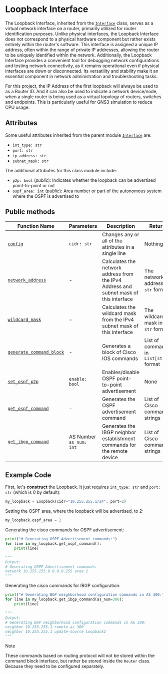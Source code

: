 # Loopback Interface

The Loopback Interface, inherited from the [`Interface`](..) class, serves as a virtual network interface on a router, 
primarily utilized for router identification purposes. Unlike physical interfaces, the Loopback Interface does 
not correspond to a physical hardware component but rather exists entirely within the router's software. This 
interface is assigned a unique IP address, often within the range of private IP addresses, allowing the router 
to be uniquely identified within the network. Additionally, the Loopback Interface provides a convenient tool 
for debugging network configurations and testing network connectivity, as it remains operational even if physical 
interfaces are down or disconnected. Its versatility and stability make it an essential component in network 
administration and troubleshooting tasks.

For this project, the IP Address of the first loopback will always be used to as a Router ID. And it can also be used to 
indicate a network device/node, when a single router is being used as a virtual topology of routers, switches 
and endpoints. This is particularly useful for GNS3 simulation to reduce CPU usage.

## Attributes

Some useful attributes inherited from the parent module [`Interface`](..) are:
* `int_type: str`
* `port: str`
* `ip_address: str`
* `subnet_mask: str`

The additional attributes for this class module include:
* `p2p: bool` (*public*): Indicates whether the loopback can be advertised point-to-point or not
* `ospf_area: int` (*public*): Area number or part of the autonomous system where the OSPF is advertised to

## Public methods
| Function Name                                                                  | Parameters              | Description                                                                            | Return                                 |
|--------------------------------------------------------------------------------|-------------------------|----------------------------------------------------------------------------------------|----------------------------------------|
| [`config`](../interfaces/interface.py#Lconfig)                                 | `cidr: str`             | Changes any or all of the attributes in a single line                                  | Nothing                                |
| [`network_address`](../interfaces/interface.py#Lnetwork_address)               | -                       | Calculates the network address from the IPv4 Address and subnet mask of this interface | The network address in `str` format    |
| [`wildcard_mask`](../interfaces/interface.py#Lwildcard_mask)                   | -                       | Calculates the wildcard mask from the IPv4 subnet mask of this interface               | The wildcard mask in `str` format      |
| [`generate_command_block`](../interfaces/interface.py#Lgenerate_command_block) | -                       | Generates a block of Cisco IOS commands                                                | List of commands in `List[str]` format |
| [`set_ospf_p2p`](./loopback.py)                                                | `enable: bool`          | Enables/disable OSPF point-to-point advertisement                                      | None                                   |
| [`get_ospf_command`](./loopback.py)                                            | -                       | Generates the OSPF advertisement command                                               | List of Cisco command strings          |
| [`get_ibgp_command`](./loopback.py)                                            | AS Number `as_num: int` | Generates the IBGP neighbor establishment commands for the remote device               | List of Cisco command strings          |

## Example Code
First, let's **construct** the Loopback. It just requires `int_type: str` and `port: str` (which is 0 by default):
```python
my_loopback = Loopback(cidr="10.255.255.1/24", port=2)
```

Setting the OSPF area, where the loopback will be advertised, to 2:
```python
my_loopback.ospf_area = 2
```

Generating the cisco commands for OSPF advertisement:
```python
print("# Generating OSPF Advertisement commands:")
for line in my_loopback.get_ospf_command():
    print(line)

"""
Output:
# Generating OSPF Advertisement commands:
network 10.255.255.0 0.0.0.255 area 2
"""
```

Generating the cisco commands for IBGP configuration:
```python
print("# Generating BGP neighborhood configuration commands in AS 300:")
for line in my_loopback.get_ibgp_command(as_num=300):
    print(line)

"""
Output:
# Generating BGP neighborhood configuration commands in AS 300:
neighbor 10.255.255.1 remote-as 300
neighbor 10.255.255.1 update-source Loopback2
"""
```
>[!NOTE]
> These commands based on routing protocol will not be stored within the command block interface, but rather be stored inside the `Router` class. Because they need to be configured separately.

